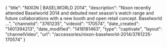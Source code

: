 {
    "title": "NIXON | BASELWORLD 2014",
    "description": "Nixon recently attended Baselworld 2014 and debuted next season's watch range and future collaborations with a new booth and open retail concept. Baselworld ...",
    "channelid": "3761235",
    "videoid": "170574",
    "date_created": "1401394213",
    "date_modified": "1418181463",
    "type": "captivate",
    "layout": "channelVideo",
    "url": "\/accessories\/nixon-baselworld-2014\/3761235-170574"
}